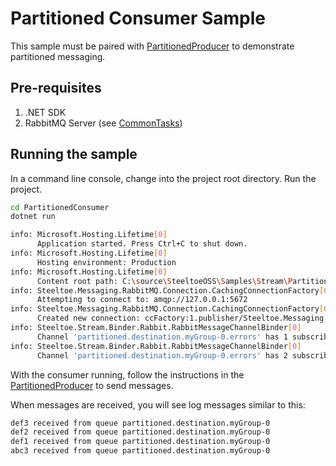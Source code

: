 ﻿# Partitioned Consumer Sample

This sample must be paired with [PartitionedProducer](../PartitionedProducer/README.md) to demonstrate partitioned messaging.

## Pre-requisites

1. .NET SDK
1. RabbitMQ Server (see [CommonTasks](../../CommonTasks.md#rabbitmq))

## Running the sample

In a command line console, change into the project root directory. Run the project.

```bash
cd PartitionedConsumer
dotnet run 

info: Microsoft.Hosting.Lifetime[0]
      Application started. Press Ctrl+C to shut down.
info: Microsoft.Hosting.Lifetime[0]
      Hosting environment: Production
info: Microsoft.Hosting.Lifetime[0]
      Content root path: C:\source\SteeltoeOSS\Samples\Stream\PartitionedConsumer
info: Steeltoe.Messaging.RabbitMQ.Connection.CachingConnectionFactory[0]
      Attempting to connect to: amqp://127.0.0.1:5672
info: Steeltoe.Messaging.RabbitMQ.Connection.CachingConnectionFactory[0]
      Created new connection: ccFactory:1.publisher/Steeltoe.Messaging.RabbitMQ.Connection.SimpleConnection
info: Steeltoe.Stream.Binder.Rabbit.RabbitMessageChannelBinder[0]
      Channel 'partitioned.destination.myGroup-0.errors' has 1 subscriber(s).
info: Steeltoe.Stream.Binder.Rabbit.RabbitMessageChannelBinder[0]
      Channel 'partitioned.destination.myGroup-0.errors' has 2 subscriber(s).
```

With the consumer running, follow the instructions in the [PartitionedProducer](../PartitionedProducer/README.md) to send messages.

When messages are received, you will see log messages similar to this:

```bash
def3 received from queue partitioned.destination.myGroup-0
def2 received from queue partitioned.destination.myGroup-0
def1 received from queue partitioned.destination.myGroup-0
abc3 received from queue partitioned.destination.myGroup-0
```
